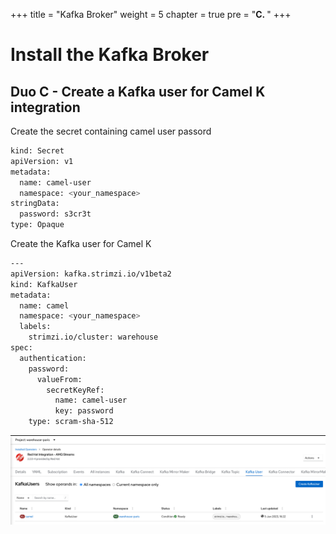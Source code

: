+++
title = "Kafka Broker"
weight = 5
chapter = true
pre = "<b>C. </b>"
+++

# Install the Kafka Broker

## Duo C - Create a Kafka user for Camel K integration

Create the secret containing camel user passord  

```sh
kind: Secret
apiVersion: v1
metadata:
  name: camel-user
  namespace: <your_namespace>
stringData:
  password: s3cr3t
type: Opaque
```

Create the Kafka user for Camel K  

```sh
---
apiVersion: kafka.strimzi.io/v1beta2
kind: KafkaUser
metadata:
  name: camel
  namespace: <your_namespace>
  labels:
    strimzi.io/cluster: warehouse
spec:
  authentication:
    password:
      valueFrom:
        secretKeyRef:
          name: camel-user
          key: password
    type: scram-sha-512
```

![KAFKA user](/images/warehouse-kafka-user.png)
